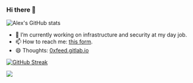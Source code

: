 ### Hi there 👋

<!--
**9trocode/9trocode** is a ✨ _special_ ✨ repository because its `README.md` (this file) appears on your GitHub profile.
-->

![Alex's GitHub stats](https://github-readme-stats.vercel.app/api?username=9trocode&show_icons=true&theme=dark&count_private=true)

- 🔭 I’m currently working on infrastructure and security at my day job.
- 📫 How to reach me: [this form](https://#).
- 😄 Thoughts: [0xfeed.gitlab.io](https://#)

[![GitHub Streak](https://streak-stats.demolab.com?user=9trococde&theme=dark)](https://git.io/streak-stats)

![](https://komarev.com/ghpvc/?username=9trocode)
